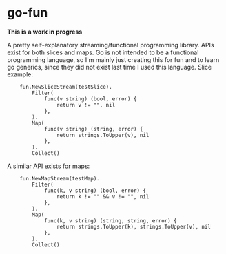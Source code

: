 # go-fun
**This is a work in progress**

A pretty self-explanatory streaming/functional programming library. APIs exist for both slices and maps.
Go is not intended to be a functional programming language, so
I'm mainly just creating this for fun and to learn go generics, since they did
not exist last time I used this language.
Slice example:
```golang
	fun.NewSliceStream(testSlice).
		Filter(
			func(v string) (bool, error) {
				return v != "", nil
			},
		).
		Map(
			func(v string) (string, error) {
				return strings.ToUpper(v), nil
			},
		).
		Collect()
```
A similar API exists for maps:
```golang
	fun.NewMapStream(testMap).
		Filter(
			func(k, v string) (bool, error) {
				return k != "" && v != "", nil
			},
		).
		Map(
			func(k, v string) (string, string, error) {
				return strings.ToUpper(k), strings.ToUpper(v), nil
			},
		).
		Collect()
```